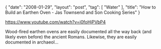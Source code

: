 {
   "date": "2008-01-29",
   "layout": "post",
   "tag": [
      "Water"
   ],
   "title": "How to Build an Earthen Oven - Jas Townsend and Son Cooking Series"
}

https://www.youtube.com/watch?v=i0foHjPVbP4  

Wood-fired earthen ovens are easily documented all the way back (and likely even before) the ancient Romans. Likewise, they are easily documented in archaeol...